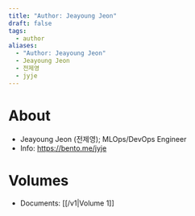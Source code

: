 ```yaml
---
title: "Author: Jeayoung Jeon"
draft: false
tags:
  - author
aliases:
  - "Author: Jeayoung Jeon"
  - Jeayoung Jeon
  - 전제영
  - jyje
---
```

# About
- Jeayoung Jeon (전제영); MLOps/DevOps Engineer
- Info: https://bento.me/jyje


# Volumes
- Documents: [[/v1|Volume 1]]
